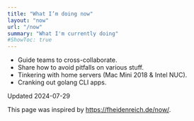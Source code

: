 ```yaml
---
title: "What I’m doing now"
layout: "now"
url: "/now"
summary: "What I'm currently doing"
#ShowToc: true
---
```


- Guide teams to cross-collaborate.
- Share how to avoid pitfalls on various stuff.
- Tinkering with home servers (Mac Mini 2018 & Intel NUC).
- Cranking out golang CLI apps.

Updated 2024-07-29

This page was inspired by <https://fheidenreich.de/now/>.
